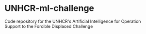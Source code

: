 # UNHCR-ml-challenge
Code repository for the UNHCR's Artificial Intelligence for Operation Support to the Forcible Displaced Challenge
